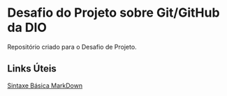 # Desafio do Projeto sobre Git/GitHub da DIO
Repositório criado para o Desafio de Projeto.

## Links Úteis
[Sintaxe Básica MarkDown](https://www.markdownguide.org/basic-syntax/)
